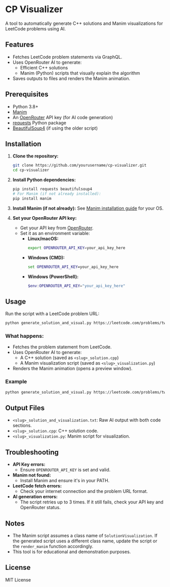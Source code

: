 # CP Visualizer

A tool to automatically generate C++ solutions and Manim visualizations for LeetCode problems using AI.

## Features
- Fetches LeetCode problem statements via GraphQL.
- Uses OpenRouter AI to generate:
  - Efficient C++ solutions
  - Manim (Python) scripts that visually explain the algorithm
- Saves outputs to files and renders the Manim animation.

## Prerequisites
- Python 3.8+
- [Manim](https://docs.manim.community/en/stable/)
- An [OpenRouter](https://openrouter.ai/) API key (for AI code generation)
- [requests](https://pypi.org/project/requests/) Python package
- [BeautifulSoup4](https://pypi.org/project/beautifulsoup4/) (if using the older script)

## Installation
1. **Clone the repository:**
   ```bash
   git clone https://github.com/yourusername/cp-visualizer.git
   cd cp-visualizer
   ```
2. **Install Python dependencies:**
   ```bash
   pip install requests beautifulsoup4
   # For Manim (if not already installed):
   pip install manim
   ```
3. **Install Manim (if not already):**
   See [Manim installation guide](https://docs.manim.community/en/stable/installation.html) for your OS.

4. **Set your OpenRouter API key:**
   - Get your API key from [OpenRouter](https://openrouter.ai/).
   - Set it as an environment variable:
     - **Linux/macOS:**
       ```bash
       export OPENROUTER_API_KEY=your_api_key_here
       ```
     - **Windows (CMD):**
       ```cmd
       set OPENROUTER_API_KEY=your_api_key_here
       ```
     - **Windows (PowerShell):**
       ```powershell
       $env:OPENROUTER_API_KEY="your_api_key_here"
       ```

## Usage
Run the script with a LeetCode problem URL:

```bash
python generate_solution_and_visual.py https://leetcode.com/problems/two-sum/
```

### What happens:
- Fetches the problem statement from LeetCode.
- Uses OpenRouter AI to generate:
  - A C++ solution (saved as `<slug>_solution.cpp`)
  - A Manim visualization script (saved as `<slug>_visualization.py`)
- Renders the Manim animation (opens a preview window).

### Example
```bash
python generate_solution_and_visual.py https://leetcode.com/problems/two-sum/
```

## Output Files
- `<slug>_solution_and_visualization.txt`: Raw AI output with both code sections.
- `<slug>_solution.cpp`: C++ solution code.
- `<slug>_visualization.py`: Manim script for visualization.

## Troubleshooting
- **API Key errors:**
  - Ensure `OPENROUTER_API_KEY` is set and valid.
- **Manim not found:**
  - Install Manim and ensure it's in your PATH.
- **LeetCode fetch errors:**
  - Check your internet connection and the problem URL format.
- **AI generation errors:**
  - The script retries up to 3 times. If it still fails, check your API key and OpenRouter status.

## Notes
- The Manim script assumes a class name of `SolutionVisualization`. If the generated script uses a different class name, update the script or the `render_manim` function accordingly.
- This tool is for educational and demonstration purposes.

## License
MIT License 